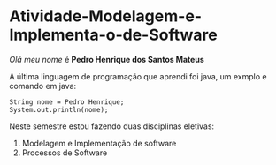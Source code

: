 # Atividade-Modelagem-e-Implementa-o-de-Software
*Olá meu nome* é **Pedro Henrique dos Santos Mateus**

A última linguagem de programação que aprendi foi java, um exmplo e comando em java:
```
String nome = Pedro Henrique;
System.out.println(nome);
```

Neste semestre estou fazendo duas disciplinas eletivas:
1. Modelagem e Implementação de software
2. Processos de Software